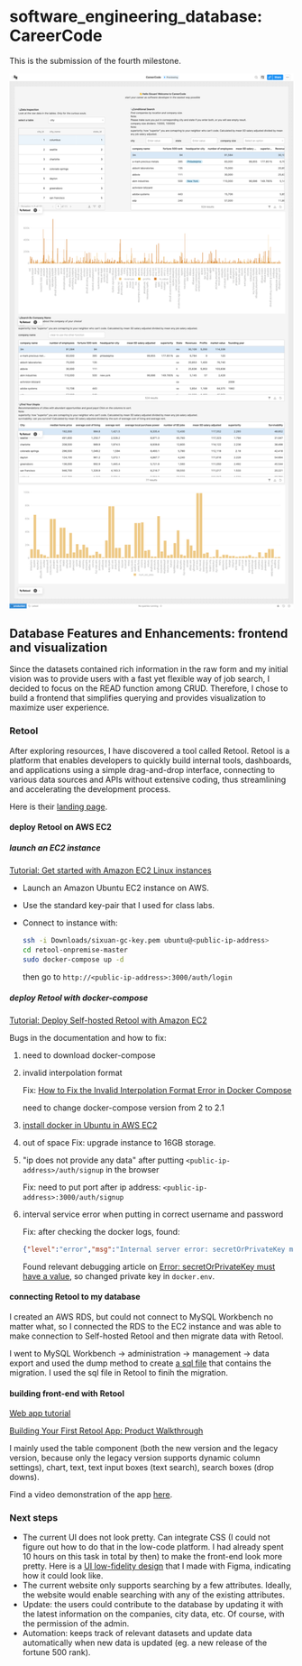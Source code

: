 # software_engineering_database: CareerCode

This is the submission of the fourth milestone.

![screenshot](img/careercode.png)

## Database Features and Enhancements: frontend and visualization

Since the datasets contained rich information in the raw form and my initial vision was to provide users with a fast yet flexible way of job search, I decided to focus on the READ function among CRUD. Therefore, I chose to build a frontend that simplifies querying and provides visualization to maximize user experience.

### Retool

After exploring resources, I have discovered a tool called Retool. Retool is a platform that enables developers to quickly build internal tools, dashboards, and applications using a simple drag-and-drop interface, connecting to various data sources and APIs without extensive coding, thus streamlining and accelerating the development process.

Here is their [landing page](https://retool.com/?_keyword=retool&adgroupid=77096230789&utm_source=google&utm_medium=search&utm_campaign=6470119914&utm_term=retool&utm_content=651185010950&hsa_acc=7420316652&hsa_cam=6470119914&hsa_grp=77096230789&hsa_ad=651185010950&hsa_src=g&hsa_tgt=kwd-395242915847&hsa_kw=retool&hsa_mt=e&hsa_net=adwords&hsa_ver=3&gad=1&gclid=Cj0KCQjw_5unBhCMARIsACZyzS096RdAyxfwzTTv78VW3UrBzXE2PuFhg_epKdwFFZ_sYrTlnIp9kAIaAjHnEALw_wcB).

#### deploy Retool on AWS EC2

##### launch an EC2 instance

[Tutorial: Get started with Amazon EC2 Linux instances](https://docs.aws.amazon.com/AWSEC2/latest/UserGuide/EC2_GetStarted.html)
- Launch an Amazon Ubuntu EC2 instance on AWS.
- Use the standard key-pair that I used for class labs.
- Connect to instance with:
  ```bash
  ssh -i Downloads/sixuan-gc-key.pem ubuntu@<public-ip-address>
  cd retool-onpremise-master
  sudo docker-compose up -d
  ```

  then go to `http://<public-ip-address>:3000/auth/login`

##### deploy Retool with docker-compose
[Tutorial: Deploy Self-hosted Retool with Amazon EC2](https://docs.retool.com/self-hosted/quickstarts/ec2)

Bugs in the documentation and how to fix:

1. need to download docker-compose

2. invalid interpolation format
   
   Fix: [How to Fix the Invalid Interpolation Format Error in Docker Compose](https://improveandrepeat.com/2022/08/how-to-fix-the-invalid-interpolation-format-error-in-docker-compose/)
   
   need to change docker-compose version from 2 to 2.1

3. [install docker in Ubuntu in AWS EC2](https://docs.docker.com/engine/install/ubuntu/#install-using-the-repository)

4. out of space
   Fix: upgrade instance to 16GB storage.

5. "ip does not provide any data" after putting `<public-ip-address>/auth/signup` in the browser
   
   Fix: need to put port after ip address: `<public-ip-address>:3000/auth/signup`

6. interval service error when putting in correct username and password
   
   Fix: after checking the docker logs, found:

    ``` JSON
    {"level":"error","msg":"Internal server error: secretOrPrivateKey must have a value","pid":84,"requestId":"6436a228-84c0-4f3e-a614-2d4b90018c8b","stack":"Error: secretOrPrivateKey must have a value\n    at Object.module.exports [as sign] (/node_modules/jsonwebtoken/sign.js:105:20)\n    at xC (/retool_backend/bundle/main.js:168:15732)\n    at zf (/retool_backend/bundle/main.js:1792:10550)\n    at /retool_backend/bundle/main.js:1792:9974\n    at runMicrotasks (<anonymous>)\n    at processTicksAndRejections (node:internal/process/task_queues:96:5)","timestamp":"2023-08-20T03:30:56.995Z","type":"INTERNAL_ERROR"}
    ```

    Found relevant debugging article on [Error: secretOrPrivateKey must have a value](https://stackoverflow.com/questions/58673430/error-secretorprivatekey-must-have-a-value), so changed private key in `docker.env`.

#### connecting Retool to my database

I created an AWS RDS, but could not connect to MySQL Workbench no matter what, so I connected the RDS to the EC2 instance and was able to make connection to Self-hosted Retool and then migrate data with Retool.

I went to MySQL Workbench -> administration -> management -> data export and used the dump method to create [a sql file](dump.sql) that contains the migration. I used the sql file in Retool to finih the migration.

#### building front-end with Retool

[Web app tutorial](https://docs.retool.com/apps/web/tutorial/)

[Building Your First Retool App: Product Walkthrough
](https://www.youtube.com/watch?v=lqFgt4_BS6o&list=PLqWdQFDVLADmCPoQLWJ0G137Z2zExXOGu&index=14)

I mainly used the table component (both the new version and the legacy version, because only the legacy version supports dynamic column settings), chart, text, text input boxes (text search), search boxes (drop downs).

Find a video demonstration of the app [here](img/demo.mp4).

### Next steps

- The current UI does not look pretty. Can integrate CSS (I could not figure out how to do that in the low-code platform. I had already spent 10 hours on this task in total by then) to make the front-end look more pretty. Here is a [UI low-fidelity design](img/UI_demo.mp4) that I made with Figma, indicating how it could look like.
- The current website only supports searching by a few attributes. Ideally, the website would enable searching with any of the existing attributes.
- Update: the users could contribute to the database by updating it with the latest information on the companies, city data, etc. Of course, with the permission of the admin.
- Automation: keeps track of relevant datasets and update data automatically when new data is updated (eg. a new release of the fortune 500 rank).
